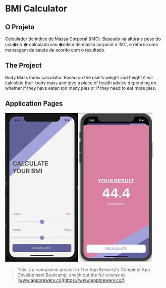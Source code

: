 # BMI Calculator

## O Projeto

Calculador de indice de Massa Corporal (IMC). Baseado na altura e peso do usu�rio � calculado seu �ndice de massa corporal o IMC, e retorna uma mensagem de saude de acordo com o resultado.

## The Project

Body Mass Index calculator. Based on the user’s weight and height it will calculate their body mass and give a piece of health advice depending on whether if they have eaten too many pies or if they need to eat more pies.

## Application Pages

![image alt >](./ReadAssets/IBMHome.jpg)
![image alt <](./ReadAssets/IBMResult2.jpg)

> This is a companion project to The App Brewery's Complete App Development Bootcamp, check out the full course at [www.appbrewery.co](https://www.appbrewery.co/)
